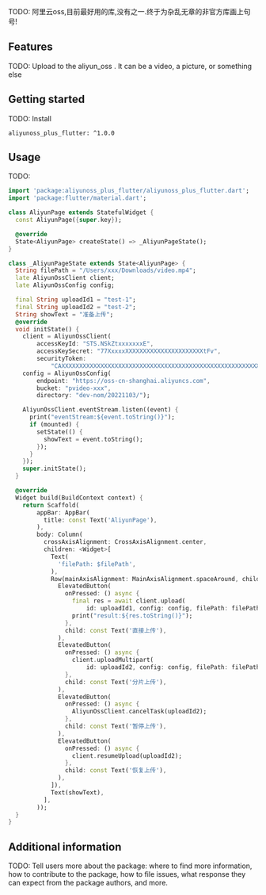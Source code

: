 <!--
This README describes the package. If you publish this package to pub.dev,
this README's contents appear on the landing page for your package.

For information about how to write a good package README, see the guide for
[writing package pages](https://dart.dev/guides/libraries/writing-package-pages).

For general information about developing packages, see the Dart guide for
[creating packages](https://dart.dev/guides/libraries/create-library-packages)
and the Flutter guide for
[developing packages and plugins](https://flutter.dev/developing-packages).
-->

TODO: 阿里云oss,目前最好用的库,没有之一.终于为杂乱无章的非官方库画上句号!

## Features

TODO: Upload to the aliyun_oss . It can be a video, a picture, or something else

## Getting started

TODO: Install
```
aliyunoss_plus_flutter: ^1.0.0
```

## Usage

TODO: 

```dart
import 'package:aliyunoss_plus_flutter/aliyunoss_plus_flutter.dart';
import 'package:flutter/material.dart';

class AliyunPage extends StatefulWidget {
  const AliyunPage({super.key});

  @override
  State<AliyunPage> createState() => _AliyunPageState();
}

class _AliyunPageState extends State<AliyunPage> {
  String filePath = "/Users/xxx/Downloads/video.mp4";
  late AliyunOssClient client;
  late AliyunOssConfig config;

  final String uploadId1 = "test-1";
  final String uploadId2 = "test-2";
  String showText = "准备上传";
  @override
  void initState() {
    client = AliyunOssClient(
        accessKeyId: "STS.NSkZtxxxxxxxE",
        accessKeySecret: "77XxxxxXXXXXXXXXXXXXXXXXXXXXXtFv",
        securityToken:
            "CAXXXXXXXXXXXXXXXXXXXXXXXXXXXXXXXXXXXXXXXXXXXXXXXXXXXXXXXXXXXXXXXXXXX==");
    config = AliyunOssConfig(
        endpoint: "https://oss-cn-shanghai.aliyuncs.com",
        bucket: "pvideo-xxx",
        directory: "dev-nom/20221103/");

    AliyunOssClient.eventStream.listen((event) {
      print("eventStream:${event.toString()}");
      if (mounted) {
        setState(() {
          showText = event.toString();
        });
      }
    });
    super.initState();
  }

  @override
  Widget build(BuildContext context) {
    return Scaffold(
        appBar: AppBar(
          title: const Text('AliyunPage'),
        ),
        body: Column(
          crossAxisAlignment: CrossAxisAlignment.center,
          children: <Widget>[
            Text(
              'filePath: $filePath',
            ),
            Row(mainAxisAlignment: MainAxisAlignment.spaceAround, children: [
              ElevatedButton(
                onPressed: () async {
                  final res = await client.upload(
                      id: uploadId1, config: config, filePath: filePath);
                  print("result:${res.toString()}");
                },
                child: const Text('直接上传'),
              ),
              ElevatedButton(
                onPressed: () async {
                  client.uploadMultipart(
                      id: uploadId2, config: config, filePath: filePath);
                },
                child: const Text('分片上传'),
              ),
              ElevatedButton(
                onPressed: () async {
                  AliyunOssClient.cancelTask(uploadId2);
                },
                child: const Text('暂停上传'),
              ),
              ElevatedButton(
                onPressed: () async {
                  client.resumeUpload(uploadId2);
                },
                child: const Text('恢复上传'),
              ),
            ]),
            Text(showText),
          ],
        ));
  }
}

```

## Additional information

TODO: Tell users more about the package: where to find more information, how to
contribute to the package, how to file issues, what response they can expect
from the package authors, and more.
